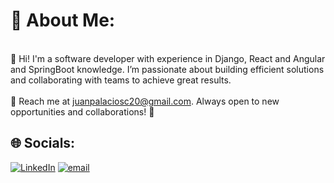 # 💫 About Me:
<br>👋 Hi! I'm a software developer with experience in Django, React and Angular and SpringBoot knowledge. I’m passionate about building efficient solutions and collaborating with teams to achieve great results.<br><br>📩 Reach me at juanpalaciosc20@gmail.com. Always open to new opportunities and collaborations! 🚀


## 🌐 Socials:
[![LinkedIn](https://img.shields.io/badge/LinkedIn-%230077B5.svg?logo=linkedin&logoColor=white)](https://linkedin.com/in/www.linkedin.com/in/juan-palacios-developer) [![email](https://img.shields.io/badge/Email-D14836?logo=gmail&logoColor=white)](mailto:juanpalaciosc20@gmail.com) 




<!-- Proudly created with GPRM ( https://gprm.itsvg.in ) -->

<!-- Proudly created with GPRM ( https://gprm.itsvg.in ) -->
